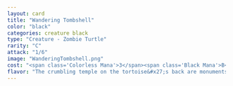 ```yaml
---
layout: card
title: "Wandering Tombshell"
color: "black"
categories: creature black
type: "Creature - Zombie Turtle"
rarity: "C"
attack: "1/6"
image: "WanderingTombshell.png"
cost: "<span class='Colorless Mana'>3</span><span class='Black Mana'>B</span>"
flavor: "The crumbling temple on the tortoise&#x27;s back are monuments to the decadence of the ancient Sultai.  Though it harkens back to the era of the khans, Silumgar allows it to walk his territory as a warning to those who would oppose him."
---
```



